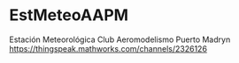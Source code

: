 # EstMeteoAAPM
Estación Meteorológica Club Aeromodelismo Puerto Madryn
https://thingspeak.mathworks.com/channels/2326126
